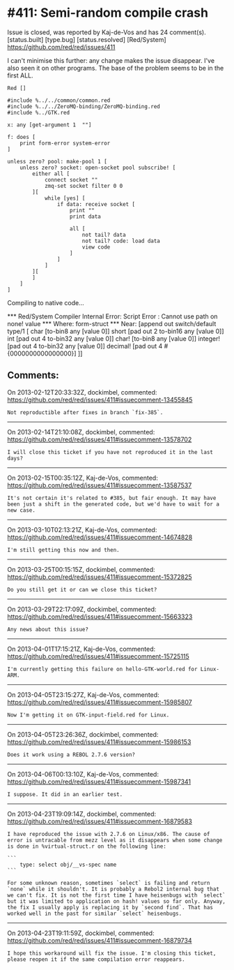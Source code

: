 
#411: Semi-random compile crash
================================================================================
Issue is closed, was reported by Kaj-de-Vos and has 24 comment(s).
[status.built] [type.bug] [status.resolved] [Red/System]
<https://github.com/red/red/issues/411>

I can't minimise this further: any change makes the issue disappear. I've also seen it on other programs. The base of the problem seems to be in the first ALL.

```
Red []

#include %../../common/common.red
#include %../../ZeroMQ-binding/ZeroMQ-binding.red
#include %../GTK.red

x: any [get-argument 1  ""]

f: does [
    print form-error system-error
]

unless zero? pool: make-pool 1 [
    unless zero? socket: open-socket pool subscribe! [
        either all [
            connect socket ""
            zmq-set socket filter 0 0
        ][
            while [yes] [
                if data: receive socket [
                    print ""
                    print data

                    all [
                        not tail? data
                        not tail? code: load data
                        view code
                    ]
                ]
            ]
        ][
        ]
    ]
]
```

Compiling to native code... 

**\* Red/System Compiler Internal Error: Script Error : Cannot use path on none! value 
**\* Where: form-struct 
**\* Near:  [append out switch/default type/1 [
char [to-bin8 any [value 0]] 
short [pad out 2 to-bin16 any [value 0]] 
int [pad out 4 to-bin32 any [value 0]] 
char! [to-bin8 any [value 0]] 
integer! [pad out 4 to-bin32 any [value 0]] 
decimal! [pad out 4 #{0000000000000000}]
]]



Comments:
--------------------------------------------------------------------------------

On 2013-02-12T20:33:32Z, dockimbel, commented:
<https://github.com/red/red/issues/411#issuecomment-13455845>

    Not reproductible after fixes in branch `fix-385`.

--------------------------------------------------------------------------------

On 2013-02-14T21:10:08Z, dockimbel, commented:
<https://github.com/red/red/issues/411#issuecomment-13578702>

    I will close this ticket if you have not reproduced it in the last days?

--------------------------------------------------------------------------------

On 2013-02-15T00:35:12Z, Kaj-de-Vos, commented:
<https://github.com/red/red/issues/411#issuecomment-13587537>

    It's not certain it's related to #385, but fair enough. It may have been just a shift in the generated code, but we'd have to wait for a new case.

--------------------------------------------------------------------------------

On 2013-03-10T02:13:21Z, Kaj-de-Vos, commented:
<https://github.com/red/red/issues/411#issuecomment-14674828>

    I'm still getting this now and then.

--------------------------------------------------------------------------------

On 2013-03-25T00:15:15Z, dockimbel, commented:
<https://github.com/red/red/issues/411#issuecomment-15372825>

    Do you still get it or can we close this ticket?

--------------------------------------------------------------------------------

On 2013-03-29T22:17:09Z, dockimbel, commented:
<https://github.com/red/red/issues/411#issuecomment-15663323>

    Any news about this issue?

--------------------------------------------------------------------------------

On 2013-04-01T17:15:21Z, Kaj-de-Vos, commented:
<https://github.com/red/red/issues/411#issuecomment-15725115>

    I'm currently getting this failure on hello-GTK-world.red for Linux-ARM.

--------------------------------------------------------------------------------

On 2013-04-05T23:15:27Z, Kaj-de-Vos, commented:
<https://github.com/red/red/issues/411#issuecomment-15985807>

    Now I'm getting it on GTK-input-field.red for Linux.

--------------------------------------------------------------------------------

On 2013-04-05T23:26:36Z, dockimbel, commented:
<https://github.com/red/red/issues/411#issuecomment-15986153>

    Does it work using a REBOL 2.7.6 version?

--------------------------------------------------------------------------------

On 2013-04-06T00:13:10Z, Kaj-de-Vos, commented:
<https://github.com/red/red/issues/411#issuecomment-15987341>

    I suppose. It did in an earlier test.

--------------------------------------------------------------------------------

On 2013-04-23T19:09:14Z, dockimbel, commented:
<https://github.com/red/red/issues/411#issuecomment-16879583>

    I have reproduced the issue with 2.7.6 on Linux/x86. The cause of error is untracable from mezz level as it disappears when some change is done in %virtual-struct.r on the following line:
    
    ```
        type: select obj/__vs-spec name
    ```
    
    For some unknown reason, sometimes `select` is failing and return `none` while it shouldn't. It is probably a Rebol2 internal bug that we can't fix. It is not the first time I have heisenbugs with `select` but it was limited to application on hash! values so far only. Anyway, the fix I usually apply is replacing it by `second find`. That has worked well in the past for similar `select` heisenbugs.

--------------------------------------------------------------------------------

On 2013-04-23T19:11:59Z, dockimbel, commented:
<https://github.com/red/red/issues/411#issuecomment-16879734>

    I hope this workaround will fix the issue. I'm closing this ticket, please reopen it if the same compilation error reappears.

